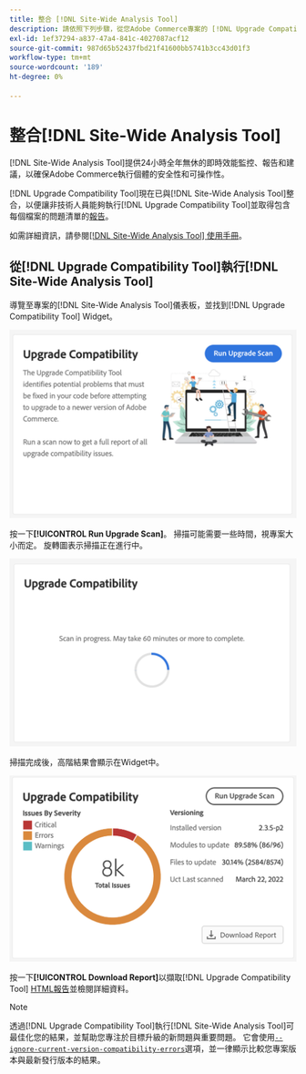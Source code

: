 ```yaml
---
title: 整合 [!DNL Site-Wide Analysis Tool]
description: 請依照下列步驟，從您Adobe Commerce專案的 [!DNL Upgrade Compatibility Tool] 儀表板擷取 [!DNL Site-Wide Analysis Tool] 報告。
exl-id: 1ef37294-a837-47a4-841c-4027087acf12
source-git-commit: 987d65b52437fbd21f41600bb5741b3cc43d01f3
workflow-type: tm+mt
source-wordcount: '189'
ht-degree: 0%

---
```


# 整合[!DNL Site-Wide Analysis Tool]

[!DNL Site-Wide Analysis Tool]提供24小時全年無休的即時效能監控、報告和建議，以確保Adobe Commerce執行個體的安全性和可操作性。

[!DNL Upgrade Compatibility Tool]現在已與[!DNL Site-Wide Analysis Tool]整合，以便讓非技術人員能夠執行[!DNL Upgrade Compatibility Tool]並取得包含每個檔案的問題清單的[報告](../upgrade-compatibility-tool/reports.md)。

如需詳細資訊，請參閱[[!DNL Site-Wide Analysis Tool] 使用手冊](https://experienceleague.adobe.com/en/docs/commerce-operations/tools/site-wide-analysis-tool/access)。

## 從[!DNL Upgrade Compatibility Tool]執行[!DNL Site-Wide Analysis Tool]

導覽至專案的[!DNL Site-Wide Analysis Tool]儀表板，並找到[!DNL Upgrade Compatibility Tool] Widget。

![UCT SWAT Widget — 初始](../../assets/upgrade-guide/uct-swat-initial.png)

按一下&#x200B;**[!UICONTROL Run Upgrade Scan]**。 掃描可能需要一些時間，視專案大小而定。 旋轉圖表示掃描正在進行中。

![UCT SWAT Widget — 進行中](../../assets/upgrade-guide/uct-swat-progress.png)

掃描完成後，高階結果會顯示在Widget中。

![UCT SWAT WIDGET — 結果](../../assets/upgrade-guide/uct-swat-results.png)

按一下&#x200B;**[!UICONTROL Download Report]**&#x200B;以擷取[!DNL Upgrade Compatibility Tool] [HTML報告](../upgrade-compatibility-tool/reports.md#html-report)並檢閱詳細資料。


>[!NOTE]
>
> 透過[!DNL Upgrade Compatibility Tool]執行[!DNL Site-Wide Analysis Tool]可最佳化您的結果，並幫助您專注於目標升級的新問題與重要問題。 它會使用[`--ignore-current-version-compatibility-errors`](run.md#optimize-your-results)選項，並一律顯示比較您專案版本與最新發行版本的結果。
